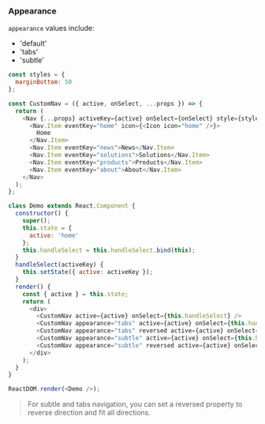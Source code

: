 ### Appearance

`appearance` values include:

- 'default'
- 'tabs'
- 'subtle'

<!--start-code-->

```js
const styles = {
  marginBottom: 50
};

const CustomNav = ({ active, onSelect, ...props }) => {
  return (
    <Nav {...props} activeKey={active} onSelect={onSelect} style={styles}>
      <Nav.Item eventKey="home" icon={<Icon icon="home" />}>
        Home
      </Nav.Item>
      <Nav.Item eventKey="news">News</Nav.Item>
      <Nav.Item eventKey="solutions">Solutions</Nav.Item>
      <Nav.Item eventKey="products">Products</Nav.Item>
      <Nav.Item eventKey="about">About</Nav.Item>
    </Nav>
  );
};

class Demo extends React.Component {
  constructor() {
    super();
    this.state = {
      active: 'home'
    };
    this.handleSelect = this.handleSelect.bind(this);
  }
  handleSelect(activeKey) {
    this.setState({ active: activeKey });
  }
  render() {
    const { active } = this.state;
    return (
      <div>
        <CustomNav active={active} onSelect={this.handleSelect} />
        <CustomNav appearance="tabs" active={active} onSelect={this.handleSelect} />
        <CustomNav appearance="tabs" reversed active={active} onSelect={this.handleSelect} />
        <CustomNav appearance="subtle" active={active} onSelect={this.handleSelect} />
        <CustomNav appearance="subtle" reversed active={active} onSelect={this.handleSelect} />
      </div>
    );
  }
}

ReactDOM.render(<Demo />);
```

<!--end-code-->

> For subtle and tabs navigation, you can set a reversed property to reverse direction and fit all directions.
